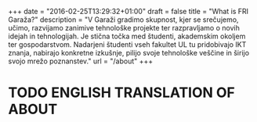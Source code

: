+++
date = "2016-02-25T13:29:32+01:00"
draft = false
title = "What is FRI Garaža?"
description = "V Garaži gradimo skupnost, kjer se srečujemo, učimo, razvijamo zanimive tehnološke projekte ter razpravljamo o novih idejah in tehnologijah. Je stična točka med študenti, akademskim okoljem ter gospodarstvom. Nadarjeni študenti vseh fakultet UL tu pridobivajo IKT znanja, nabirajo konkretne izkušnje, pilijo svoje tehnološke veščine in širijo svojo mrežo poznanstev."
url = "/about"
+++

# TODO ENGLISH TRANSLATION OF ABOUT
